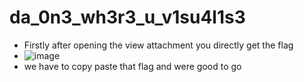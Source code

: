 # da_0n3_wh3r3_u_v1su4l1s3

- Firstly after opening the view attachment you directly get the flag
- ![image](https://github.com/Sreehithavarma23/wired-ctf/assets/143329622/f505abd5-0163-4957-a4b2-e8f4310e7399)
- we have to copy paste that flag and were good to go
  
